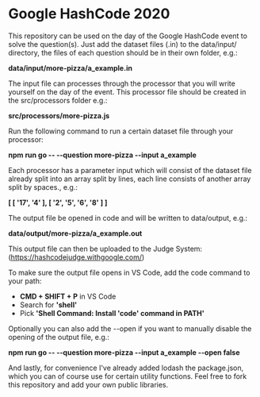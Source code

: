 # Google HashCode 2020

This repository can be used on the day of the Google HashCode event to solve the question(s).
Just add the dataset files (.in) to the data/input/ directory, the files of each question should be in their own folder, e.g.:

**data/input/more-pizza/a_example.in**

The input file can processes through the processor that you will write yourself on the day of the event. This processor file should be created in the src/processors folder e.g.:

**src/processors/more-pizza.js**

Run the following command to run a certain dataset file through your processor:

**npm run go -- --question more-pizza --input a_example**

Each processor has a parameter input which will consist of the dataset file already split into an array split by lines, each line consists of another array split by spaces., e.g.: 

**[ [ '17', '4' ], [ '2', '5', '6', '8' ] ]**

The output file be opened in code and will be written to data/output, e.g.:

 **data/output/more-pizza/a_example.out**

This output file can then be uploaded to the Judge System: (https://hashcodejudge.withgoogle.com/)

To make sure the output file opens in VS Code, add the code command to your path:

- **CMD + SHIFT + P** in VS Code
- Search for **'shell'**
- Pick **'Shell Command: Install 'code' command in PATH'**

Optionally you can also add the --open if you want to manually disable the opening of the output file, e.g.:

**npm run go -- --question more-pizza --input a_example --open false**

And lastly, for convenience I've already added lodash the package.json, which you can of course use for certain utility functions. Feel free to fork this repository and add your own public libraries.